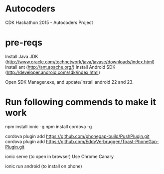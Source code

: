# Autocoders 
CDK Hackathon 2015 - Autocoders Project

# pre-reqs
Install Java JDK (http://www.oracle.com/technetwork/java/javase/downloads/index.html)
Install ant (http://ant.apache.org/)
Install Android SDK (http://developer.android.com/sdk/index.html)

Open SDK Manager.exe, and update/install android 22 and 23.

# Run following commends to make it work
npm install ionic -g
npm install cordova -g

cordova plugin add https://github.com/phonegap-build/PushPlugin.git
cordova plugin add https://github.com/EddyVerbruggen/Toast-PhoneGap-Plugin.git

ionic serve  (to open in browser)  Use Chrome Canary

ionic run android   (to install on phone)
